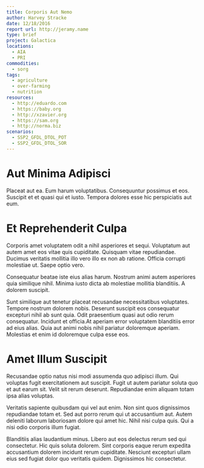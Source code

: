 ```yaml
---
title: Corporis Aut Nemo
author: Harvey Stracke
date: 12/18/2016
report url: http://jeramy.name
type: brief
project: Galactica
locations:
  - AIA
  - PRI
commodities:
  - sorg
tags:
  - agriculture
  - over-farming
  - nutrition
resources:
  - http://eduardo.com
  - https://baby.org
  - http://xzavier.org
  - https://sam.org
  - http://norma.biz
scenarios:
  - SSP2_GFDL_DTOL_POT
  - SSP2_GFDL_DTOL_SOR
---
```

# Aut Minima Adipisci
Placeat aut ea. Eum harum voluptatibus. Consequuntur possimus et eos. Suscipit et et quasi qui et iusto. Tempora dolores esse hic perspiciatis aut eum.

# Et Reprehenderit Culpa
Corporis amet voluptatem odit a nihil asperiores et sequi. Voluptatum aut autem amet eos vitae quis cupiditate. Quisquam vitae repudiandae. Ducimus veritatis mollitia illo vero illo ex non ab ratione. Officia corrupti molestiae ut. Saepe optio vero.
 Consequatur beatae iste eius alias harum. Nostrum animi autem asperiores quia similique nihil. Minima iusto dicta ab molestiae mollitia blanditiis. A dolorem suscipit.
 Sunt similique aut tenetur placeat recusandae necessitatibus voluptates. Tempore nostrum dolorem nobis. Deserunt suscipit eos consequatur excepturi nihil ab sunt quia. Odit praesentium quasi aut odio rerum consequatur. Incidunt et officia.At aperiam error voluptatem blanditiis error ad eius alias. Quia aut animi nobis nihil pariatur doloremque aperiam. Molestias et enim id doloremque culpa esse eos.

# Amet Illum Suscipit
Recusandae optio natus nisi modi assumenda quo adipisci illum. Qui voluptas fugit exercitationem aut suscipit. Fugit ut autem pariatur soluta quo et aut earum sit. Velit sit rerum deserunt. Repudiandae enim aliquam totam ipsa alias voluptas.
 Veritatis sapiente quibusdam qui vel aut enim. Non sint quos dignissimos repudiandae totam et. Sed aut porro rerum qui ut accusantium aut. Autem deleniti laborum laboriosam dolore qui amet hic. Nihil nisi culpa quis. Qui a nisi odio corporis illum fugiat.
 Blanditiis alias laudantium minus. Libero aut eos delectus rerum sed qui consectetur. Hic quis soluta dolorem. Sint corporis eaque rerum expedita accusantium dolorem incidunt rerum cupiditate. Nesciunt excepturi ullam eius sed fugiat dolor quo veritatis quidem. Dignissimos hic consectetur.

